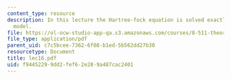 ```yaml
---
content_type: resource
description: In this lecture the Hartree-fock equation is solved exactly for the jellium
  model.
file: https://ol-ocw-studio-app-qa.s3.amazonaws.com/courses/8-511-theory-of-solids-i-fall-2004/f94452299dd2fef62e289a487cac2401_lec16.pdf
file_type: application/pdf
parent_uid: c7c5bcee-7362-6f08-b1ed-5b562dd27b30
resourcetype: Document
title: lec16.pdf
uid: f9445229-9dd2-fef6-2e28-9a487cac2401
---
```

